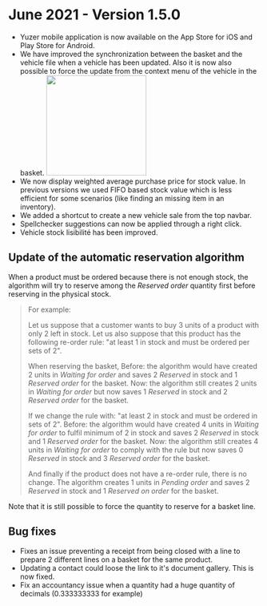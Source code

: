 # June 2021 - Version 1.5.0

- Yuzer mobile application is now available on the App Store for iOS and Play Store for Android.
- We have improved the synchronization between the basket and the vehicle file when a vehicle has been updated. Also it is now also possible to force the update from the context menu of the vehicle in the basket.
  <img src="https://raw.githubusercontent.com/yuzer-software/release-notes/master/release-notes/1.5.0/sync-basket-dealer-file.png" width="200" class="mx-2"/>
- We now display weighted average purchase price for stock value. In previous versions we used FIFO based stock value which is less efficient for some scenarios (like finding an missing item in an inventory).
- We added a shortcut to create a new vehicle sale from the top navbar.
- Spellchecker suggestions can now be applied through a right click.
- Vehicle stock lisibilité has been improved.

## Update of the automatic reservation algorithm

When a product must be ordered because there is not enough stock, the algorithm will try to reserve among the _Reserved order_ quantity first before reserving in the physical stock.

> For example:
>
> Let us suppose that a customer wants to buy 3 units of a product with only 2 left in stock.
> Let us also suppose that this product has the following re-order rule: "at least 1 in stock and must be ordered per sets of 2".
>
> When reserving the basket,
> Before: the algorithm would have created 2 units in _Waiting for order_ and saves 2 _Reserved_ in stock and 1 _Reserved order_ for the basket.
> Now: the algorithm still creates 2 units in _Waiting for order_ but now saves 1 _Reserved_ in stock and 2 _Reserved order_ for the basket.
>
> If we change the rule with: "at least 2 in stock and must be ordered in sets of 2".
> Before: the algorithm would have created 4 units in _Waiting for order_ to fulfil minimum of 2 in stock and saves 2 _Reserved_ in stock and 1 _Reserved order_ for the basket.
> Now: the algorithm still creates 4 units in _Waiting for order_ to comply with the rule but now saves 0 _Reserved_ in stock and 3 _Reserved order_ for the basket.
>
> And finally if the product does not have a re-order rule, there is no change.
> The algorithm creates 1 units in _Pending order_ and saves 2 _Reserved_ in stock and 1 _Reserved on order_ for the basket.

Note that it is still possible to force the quantity to reserve for a basket line.

## Bug fixes

- Fixes an issue preventing a receipt from being closed with a line to prepare 2 different lines on a basket for the same product.
- Updating a contact could loose the link to it's document gallery. This is now fixed.
- Fix an accountancy issue when a quantity had a huge quantity of decimals (0.333333333 for example)
